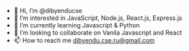 - 👋 Hi, I’m @dibyenducse
- 👀 I’m interested in JavaScript, Node.js, React.js, Express.js
- 🌱 I’m currently learning Javascript & Python
- 💞️ I’m looking to collaborate on Vanila Javascript and React
- 📫 How to reach me dibyendu.cse.ru@gmail.com

<!---
dibyenducse/dibyenducse is a ✨ special ✨ repository because its `README.md` (this file) appears on your GitHub profile.
You can click the Preview link to take a look at your changes.
--->
